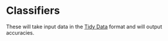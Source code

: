 # Classifiers

These will take input data in the [Tidy Data](http://vita.had.co.nz/papers/tidy-data.html) format and will output accuracies.
